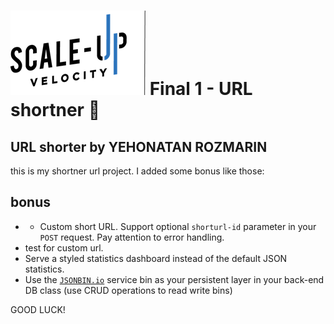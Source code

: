 # ![Scale-Up Velocity](./readme-files/logo-main.png) Final 1 - URL shortner 📎

## URL shorter by YEHONATAN ROZMARIN

this is my shortner url project.
I added some bonus like those:

## bonus

- - Custom short URL. Support optional `shorturl-id` parameter in your `POST` request. Pay attention to error handling.
- test for custom url.
- Serve a styled statistics dashboard instead of the default JSON statistics.
- Use the [`JSONBIN.io`](https://jsonbin.io/) service bin as your persistent layer in your back-end DB class (use CRUD operations to read write bins)

GOOD LUCK!
